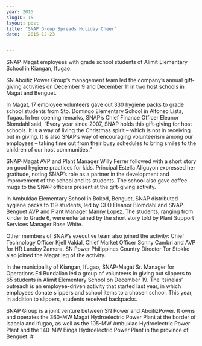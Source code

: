 ```yaml
---
year: 2015
slugID: 15
layout: post
title: "SNAP Group Spreads Holiday Cheer"
date:   2015-12-23 


---
```

SNAP-Magat employees with grade school students of Alimit Elementary School in Kiangan, Ifugao.


SN Aboitiz Power Group’s management team led the company’s annual gift-giving activities on December 9 and December 11 in two host schools in Magat and Benguet.


In Magat, 17 employee volunteers gave out 330 hygiene packs to grade school students from Sto. Domingo Elementary School in Alfonso Lista, Ifugao. In her opening remarks, SNAP’s Chief Finance Officer Eleanor Blomdahl said, “Every year since 2007, SNAP holds this gift-giving for host schools. It is a way of living the Christmas spirit – which is not in receiving but in giving. It is also SNAP’s way of encouraging volunteerism among our employees – taking time out from their busy schedules to bring smiles to the children of our host communities.” 


SNAP-Magat AVP and Plant Manager Willy Ferrer followed with a short story on good hygiene practices for kids. Principal Estella Aliguyon expressed her gratitude, noting SNAP’s role as a partner in the development and improvement of the school and its students. The school also gave coffee mugs to the SNAP officers present at the gift-giving activity.


In Ambuklao Elementary School in Bokod, Benguet, SNAP distributed hygiene packs to 119 students, led by CFO Eleanor Blomdahl and SNAP-Benguet AVP and Plant Manager Manny Lopez. The students, ranging from kinder to Grade 6, were entertained by the short story told by Plant Support Services Manager Rose White. 


Other members of SNAP’s executive team also joined the activity: Chief Technology Officer Kjell Valdal, Chief Market Officer Sonny Cambri and AVP for HR Landoy Zamora. SN Power Philippines Country Director Tor Stokke also joined the Magat leg of the activity. 


In the municipality of Kiangan, Ifugao, SNAP-Magat Sr. Manager for Operations Ed Bundalian led a group of volunteers in giving out slippers to 65 students in Alimit Elementary School on December 19. The ‘tsinelas’ outreach is an employee-driven activity that started last year, in which employees donate slippers and school items to a chosen school. This year, in addition to slippers, students received backpacks. 


SNAP Group is a joint venture between SN Power and AboitizPower. It owns and operates the 360-MW Magat Hydroelectric Power Plant at the border of Isabela and Ifugao, as well as the 105-MW Ambuklao Hydroelectric Power Plant and the 140-MW Binga Hydroelectric Power Plant in the province of Benguet. #